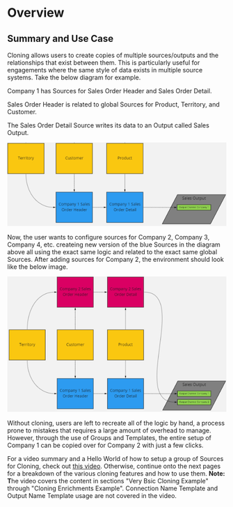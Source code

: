 # Overview

## Summary and Use Case

Cloning allows users to create copies of multiple sources/outputs and the relationships that exist between them. This is particularly useful for engagements where the same style of data exists in multiple source systems. Take the below diagram for example.&#x20;

Company 1 has Sources for Sales Order Header and Sales Order Detail.&#x20;

Sales Order Header is related to global Sources for Product, Territory, and Customer.&#x20;

The Sales Order Detail Source writes its data to an Output called Sales Output.

![Company 1 Setup](<../../.gitbook/assets/image (382) (1).png>)

Now, the user wants to configure sources for Company 2, Company 3, Company 4, etc. createing new version of the blue Sources in the diagram above all using the exact same logic and related to the exact same global Sources. After adding sources for Company 2, the environment should look like the below image.

![A setup with Company 1 & 2](<../../.gitbook/assets/image (386) (1).png>)

Without cloning, users are left to recreate all of the logic by hand, a process prone to mistakes that requires a large amount of overhead to manage. However, through the use of Groups and Templates, the entire setup of Company 1 can be copied over for Company 2 with just a few clicks.



For a video summary and a Hello World of how to setup a group of Sources for Cloning, check out [this video](https://www.youtube.com/watch?v=1bX6t-aDkNU\&list=PLFI3u1fSVqjHWR\_pv2gBbZdP-USorY8jw\&index=24). Otherwise, continue onto the next pages for a breakdown of the various cloning features and how to use them. **Note: T**he video covers the content in sections "Very Bsic Cloning Example" through "Cloning Enrichments Example". Connection Name Template and Output Name Template usage are not covered in the video.&#x20;
